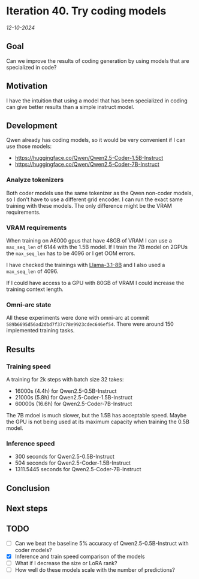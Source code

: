 # Iteration 40. Try coding models

_12-10-2024_

## Goal

Can we improve the results of coding generation by using models that are specialized in code?

## Motivation

I have the intuition that using a model that has been specialized in coding can give better results
than a simple instruct model.

## Development

Qwen already has coding models, so it would be very convenient if I can use those models:

- https://huggingface.co/Qwen/Qwen2.5-Coder-1.5B-Instruct
- https://huggingface.co/Qwen/Qwen2.5-Coder-7B-Instruct

### Analyze tokenizers

Both coder models use the same tokenizer as the Qwen non-coder models, so I don't have to use a different
grid encoder. I can run the exact same training with these models. The only difference might be
the VRAM requirements.

### VRAM requirements

When training on A6000 gpus that have 48GB of VRAM I can use a `max_seq_len` of 6144 with the 1.5B model.
If I train the 7B model on 2GPUs the `max_seq_len` has to be 4096 or I get OOM errors.

I have checked the trainings with [Llama-3.1-8B](Iteration_20_bigger_models.md) and I also used a `max_seq_len` of 4096.

If I could have access to a GPU with 80GB of VRAM I could increase the training context length.

### Omni-arc state

All these experiments were done with omni-arc at commit `589b6695d56ad2dbd7f37c78e9923cdec646ef54`.
There were around 150 implemented training tasks.

## Results

### Training speed

A training for 2k steps with batch size 32 takes:

- 16000s (4.4h) for Qwen2.5-0.5B-Instruct
- 21000s (5.8h) for Qwen2.5-Coder-1.5B-Instruct
- 60000s (16.6h) for Qwen2.5-Coder-7B-Instruct

The 7B mdoel is much slower, but the 1.5B has acceptable speed. Maybe the GPU is not being used at
its maximum capacity when training the 0.5B model.

### Inference speed

- 300 seconds for Qwen2.5-0.5B-Instruct
- 504 seconds for Qwen2.5-Coder-1.5B-Instruct
- 1311.5445 seconds for Qwen2.5-Coder-7B-Instruct

## Conclusion

## Next steps

## TODO

- [ ] Can we beat the baseline 5% accuracy of Qwen2.5-0.5B-Instruct with coder models?
- [x] Inference and train speed comparison of the models
- [ ] What if I decrease the size or LoRA rank?
- [ ] How well do these models scale with the number of predictions?
